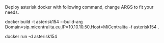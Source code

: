 Deploy asterisk docker with following command, change ARGS to fit your needs.

docker build -t asterisk154 --build-arg Domain=sip.micentralita.eu,IP=10.10.10.50,Host=MiCentralita -f asterisk154 .

docker run -d asterisk154
